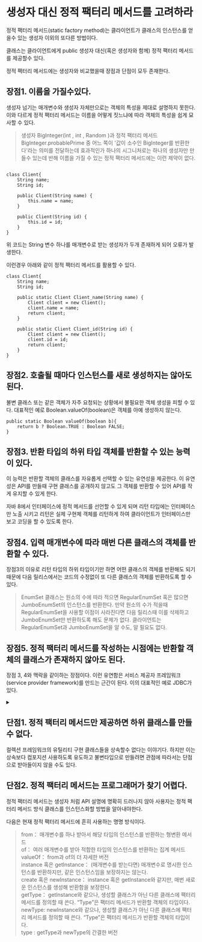 생성자 대신 정적 팩터리 메서드를 고려하라
=
정적 팩터리 메서드(static factory method)는 클라이언트가 클래스의 인스턴스를 얻을수 있는 생성자 이외의 또다른 방법이다.

클래스는 클라이언트에게 public 생성자 대신(혹은 생성자와 함께) 정적 팩터리 메서드를 제공할수 있다.

정적 팩터리 메서드에는 생성자와 비교했을때 장점과 단점이 모두 존재한다.

장점1. 이름을 가질수있다.
-
생성자 넘기는 매개변수와 생성자 자체만으로는 객체의 특성을 제대로 설명하지 못한다.
이와 다르게 정적 팩터리 메서드는 이름을 어떻게 짓느냐에 따라 객체의 특성을 쉽게 묘사할 수 있다.
> 생성자 BigInteger(int , int , Random )과 정적 팩터리 메서드 BigInteger.probablePrime 중 어느 쪽이 '값이 소수인 BigInteger를 반환한다'라는 의미를 전달하는데 효과적인가
하나의 시그니처로는 하나의 생성자만 만들수 있는데 반해 이름을 가질 수 있는 정적 팩터리 메서드에는 이런 제약이 없다.
<pre><code>
class Client{
    String name;
    String id;

    public Client(String name) {
        this.name = name;
    }

    public Client(String id) {
        this.id = id;
    }
}
</code></pre>
위 코드는 String 변수 하나를 매개변수로 받는 생성자가 두개 존재하게 되어 오류가 발생한다.

이런경우 아래와 같이 정적 팩터리 메서드를 활용할 수 있다.
```
class Client{
    String name;
    String id;

    public static Client Client_name(String name) {
        Client client = new Client();
        client.name = name;
        return client;
    }

    public static Client Client_id(String id) {
        Client client = new Client();
        client.id = id;
        return client;
    }
}
```
장점2. 호출될 때마다 인스턴스를 새로 생성하지는 않아도 된다.
-
불변 클래스 또는 같은 객체가 자주 요청되는 상황에서 불필요한 객체 생성을 피할 수 있다.
대표적인 예로 Boolean.valueOf(boolean)은 객체를 아예 생성하지 않는다.
```
public static Boolean valueOf(boolean b){
    return b ? Boolean.TRUE : Boolean FALSE;
}
```

장점3. 반환 타입의 하위 타입 객체를 반환할 수 있는 능력이 있다.
-
이 능력은 반환할 객체의 클래스를 자유롭게 선택할 수 있는 유연성을 제공한다. 이 유연성은 API를 만들때 구현 클래스를 공개하지 않고도 그 객체를 반환할 수 있어 API를 작게 유지할 수 있게 한다.

자바 8에서 인터페이스에 정적 메서드를 선언할 수 있게 되며 리턴 타입에는 인터페이스만 노출 시키고 리턴은 실제 구현체 객체를 리턴하게 하여 클라이언트가 인터페이스만 보고 코딩을 할 수 있도록 한다.

장점4. 입력 매개변수에 따라 매번 다른 클래스의 객체를 반환할 수 있다.
-
장점3의 이유로 리턴 타입의 하위 타입이기만 하면 어떤 클래스의 객체를 반환해도 되기 때문에 다음 릴리스에서는 코드의 수정없이 또 다른 클래스의 객체를 반환하도록 할 수 있다.
>EnumSet 클래스는 원소의 수에 따라 적으면 RegularEnumSet 혹은 많으면 JumboEnumSet의 인스턴스를 반환한다. 만약 원소의 수가 적을때 RegularEnumSet을 사용할 이점이 사라진다면 다음 릴리스때 이를 삭제하고 JumboEnumSet만 반환하도록 해도 문제가 없다. 클라이언트는 RegularEnumSet과 JumboEnumSet을 알 수도, 알 필요도 없다.

장점5. 정적 팩터리 메서드를 작성하는 시점에는 반환할 객체의 클래스가 존재하지 않아도 된다.
-
장점 3, 4와 맥락을 같이하는 장점이다. 이런 유연함은 서비스 제공자 프레임워크(service provider framework)를 만드는 근간이 된다. 이의 대표적인 예로 JDBC가 있다.

<details>
<summary></summary>
<div markdown="1">

서비스 제공자 프레임워크는 구현체의 동작을 정의하는 ```서비스 인터페이스```, 제공자가 구현체를 등록할 때 사용하는 ```제공자 등록 API```, 클라이언트가 서비스의 인스턴스를 얻을 때 사용하는 ```서비스 접근 API``` 이렇게 3개의 핵심 컴포넌트로 이뤄진다. 클라이언트는 서비스 접근 API를 사용할때 원하는 구현체의 조건을 명시할 수 있다.

</div>
</details>

단점1. 정적 팩터리 메서드만 제공하면 하위 클래스를 만들수 없다.
-
컬렉션 프레임워크의 유틸리티 구현 클래스들을 상속할수 없다는 이야기다. 하지만 이는 상속보다 컴포지션 사용하도록 유도하고 불변타입으로 만들려면 관점에 따라서는 단점으로 받아들이지 않을 수도 있다.

단점2. 정적 팩터리 메서드는 프로그래머가 찾기 어렵다.
-
정적 팩터리 메서드는 생성자 처럼 API 설명에 명확히 드러나지 않아 사용자는 정적 팩터리 메서드 방식 클래스를 인스턴스화할 방법을 알아내야한다.

다음은 현재 정적 팩터리 메서드에 흔히 사용하는 명명 방식이다.
>from： 매개변수를 하나 받아서 해당 타입의 인스턴스를 반환하는 형변환 메서드\
>of： 여러 매개변수를 받아 적합한 타입의 인스턴스를 반환하는 집계 메서드\
>valueOf： from과 of의 더 자세한 버전\
>instance 혹은 getlnstance： (매개변수를 받는다면) 매개변수로 명시한 인스턴스를 반환하지만, 같은 인스턴스임을 보장하지는 않는다.\
>create 혹은 newlnstance： instance 혹은 getlnstance와 같지만, 매번 새로운 인스턴스를 생성해 반환함을 보장한다.\
>getType： getlnstance와 같으나, 생성할 클래스가 아닌 다른 클래스에 팩터리 메서드를 정의할 때 쓴다. “Type”은 팩터리 메서드가 반환할 객체의 타입이다.\
>newType: newlnstance와 같으나, 생성할 클래스가 아닌 다른 클래스에 팩터리 메서드를 정의할 때 쓴다. “Type”은 팩터리 메서드가 반환할 객체의 타입이다.\
>type : getType과 newType의 간결한 버전



